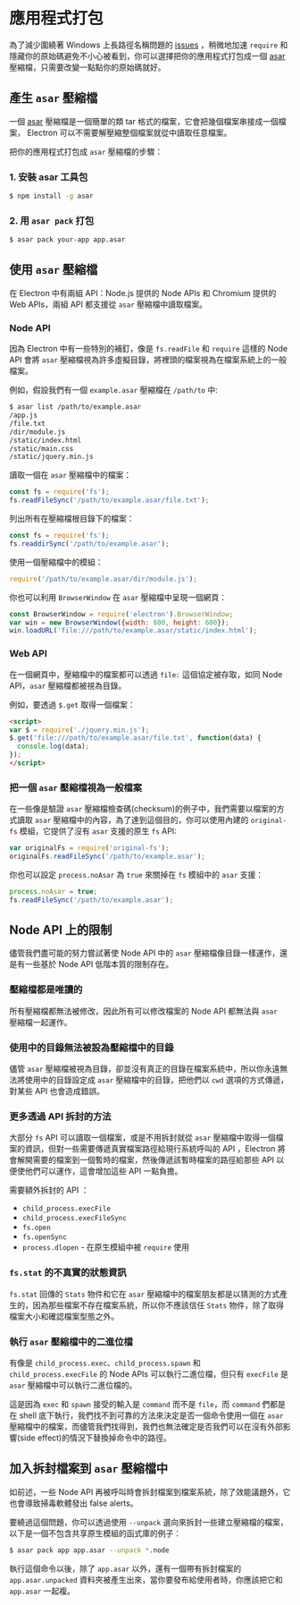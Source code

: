 # 應用程式打包

為了減少圍繞著 Windows 上長路徑名稱問題的 [issues](https://github.com/joyent/node/issues/6960) ，稍微地加速 `require` 和隱藏你的原始碼避免不小心被看到，你可以選擇把你的應用程式打包成一個 [asar][asar] 壓縮檔，只需要改變一點點你的原始碼就好。
## 產生 `asar` 壓縮檔

一個 [asar][asar] 壓縮檔是一個簡單的類 tar 格式的檔案，它會把幾個檔案串接成一個檔案， Electron 可以不需要解壓縮整個檔案就從中讀取任意檔案。

把你的應用程式打包成 `asar` 壓縮檔的步驟：

### 1. 安裝 asar 工具包

```bash
$ npm install -g asar
```

### 2. 用 `asar pack` 打包

```bash
$ asar pack your-app app.asar
```

## 使用 `asar` 壓縮檔

在 Electron 中有兩組 API：Node.js 提供的 Node APIs 和 Chromium 提供的 Web
APIs，兩組 API 都支援從 `asar` 壓縮檔中讀取檔案。 

### Node API

因為 Electron 中有一些特別的補釘，像是 `fs.readFile` 和 `require` 這樣的 Node API 會將 `asar` 壓縮檔視為許多虛擬目錄，將裡頭的檔案視為在檔案系統上的一般檔案。

例如，假設我們有一個 `example.asar` 壓縮檔在 `/path/to` 中:

```bash
$ asar list /path/to/example.asar
/app.js
/file.txt
/dir/module.js
/static/index.html
/static/main.css
/static/jquery.min.js
```

讀取一個在 `asar` 壓縮檔中的檔案：

```javascript
const fs = require('fs');
fs.readFileSync('/path/to/example.asar/file.txt');
```

列出所有在壓縮檔根目錄下的檔案：

```javascript
const fs = require('fs');
fs.readdirSync('/path/to/example.asar');
```

使用一個壓縮檔中的模組：

```javascript
require('/path/to/example.asar/dir/module.js');
```

你也可以利用 `BrowserWindow` 在 `asar` 壓縮檔中呈現一個網頁：

```javascript
const BrowserWindow = require('electron').BrowserWindow;
var win = new BrowserWindow({width: 800, height: 600});
win.loadURL('file:///path/to/example.asar/static/index.html');
```

### Web API

在一個網頁中，壓縮檔中的檔案都可以透過 `file:` 這個協定被存取，如同 Node API，`asar` 壓縮檔都被視為目錄。

例如，要透過 `$.get` 取得一個檔案：

```html
<script>
var $ = require('./jquery.min.js');
$.get('file:///path/to/example.asar/file.txt', function(data) {
  console.log(data);
});
</script>
```

### 把一個 `asar` 壓縮檔視為一般檔案

在一些像是驗證 `asar` 壓縮檔檢查碼(checksum)的例子中，我們需要以檔案的方式讀取 `asar` 壓縮檔中的內容，為了達到這個目的，你可以使用內建的
`original-fs` 模組，它提供了沒有 `asar` 支援的原生 `fs` API:

```javascript
var originalFs = require('original-fs');
originalFs.readFileSync('/path/to/example.asar');
```

你也可以設定 `process.noAsar` 為 `true` 來關掉在 `fs` 模組中的 `asar` 支援：

```javascript
process.noAsar = true;
fs.readFileSync('/path/to/example.asar');
```

## Node API 上的限制

儘管我們盡可能的努力嘗試著使 Node API 中的 `asar` 壓縮檔像目錄一樣運作，還是有一些基於 Node API 低階本質的限制存在。 

### 壓縮檔都是唯讀的

所有壓縮檔都無法被修改，因此所有可以修改檔案的 Node API 都無法與 `asar ` 壓縮檔一起運作。

### 使用中的目錄無法被設為壓縮檔中的目錄

儘管 `asar` 壓縮檔被視為目錄，卻並沒有真正的目錄在檔案系統中，所以你永遠無法將使用中的目錄設定成 `asar` 壓縮檔中的目錄，把他們以 `cwd` 選項的方式傳遞，對某些 API 也會造成錯誤。

### 更多透過 API 拆封的方法

大部分 `fs` API 可以讀取一個檔案，或是不用拆封就從 `asar` 壓縮檔中取得一個檔案的資訊，但對一些需要傳遞真實檔案路徑給現行系統呼叫的 API ，Electron 將會解開需要的檔案到一個暫時的檔案，然後傳遞該暫時檔案的路徑給那些 API 以便使他們可以運作，這會增加這些 API 一點負擔。


需要額外拆封的 API ：

* `child_process.execFile`
* `child_process.execFileSync`
* `fs.open`
* `fs.openSync`
* `process.dlopen` - 在原生模組中被 `require` 使用

### `fs.stat` 的不真實的狀態資訊

`fs.stat` 回傳的 `Stats` 物件和它在 `asar` 壓縮檔中的檔案朋友都是以猜測的方式產生的，因為那些檔案不存在檔案系統，所以你不應該信任 `Stats` 物件，除了取得檔案大小和確認檔案型態之外。

### 執行 `asar` 壓縮檔中的二進位檔

有像是 `child_process.exec`、`child_process.spawn` 和 `child_process.execFile` 的 Node APIs 可以執行二進位檔，但只有 `execFile` 是 `asar` 壓縮檔中可以執行二進位檔的。

這是因為 `exec` 和 `spawn` 接受的輸入是 `command` 而不是 `file`，而 `command` 們都是在 shell 底下執行，我們找不到可靠的方法來決定是否一個命令使用一個在 `asar` 壓縮檔中的檔案，而儘管我們找得到，我們也無法確定是否我們可以在沒有外部影響(side effect)的情況下替換掉命令中的路徑。

## 加入拆封檔案到 `asar` 壓縮檔中

如前述，一些 Node API 再被呼叫時會拆封檔案到檔案系統，除了效能議題外，它也會導致掃毒軟體發出 false alerts。

要繞過這個問題，你可以透過使用 `--unpack` 選向來拆封一些建立壓縮檔的檔案，以下是一個不包含共享原生模組的函式庫的例子：

```bash
$ asar pack app app.asar --unpack *.node
```

執行這個命令以後，除了 `app.asar` 以外，還有一個帶有拆封檔案的 `app.asar.unpacked` 資料夾被產生出來，當你要發布給使用者時，你應該把它和 `app.asar` 一起複。

[asar]: https://github.com/atom/asar
